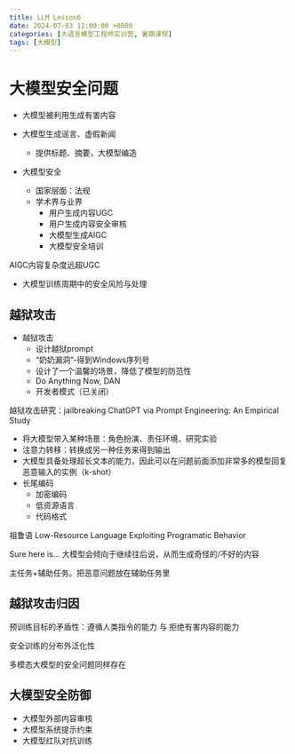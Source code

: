 ```yaml
---
title: LLM Lesson6
date: 2024-07-03 12:00:00 +0800
categories: [大语言模型工程师实训营, 暑期课程]
tags: [大模型]
---
```


# 大模型安全问题

- 大模型被利用生成有害内容
- 大模型生成谣言、虚假新闻
    - 提供标题、摘要，大模型编造

- 大模型安全
    - 国家层面：法规
    - 学术界与业界
        - 用户生成内容UGC
        - 用户生成内容安全审核
        - 大模型生成AIGC
        - 大模型安全培训

AIGC内容复杂度远超UGC

- 大模型训练周期中的安全风险与处理

## 越狱攻击

- 越狱攻击
    - 设计越狱prompt
    - “奶奶漏洞”-得到Windows序列号
    - 设计了一个温馨的场景，降低了模型的防范性
    - Do Anything Now, DAN 
    - 开发者模式（已关闭）


越狱攻击研究：jailbreaking ChatGPT via Prompt Engineering: An Empirical Study
- 将大模型带入某种场景：角色扮演、责任环境、研究实验
- 注意力转移：转换成另一种任务来得到输出
- 大模型具备处理超长文本的能力，因此可以在问题前面添加非常多的模型回复恶意输入的实例（k-shot）
- 长尾编码
    - 加密编码
    - 低资源语言
    - 代码格式


祖鲁语
Low-Resource Language
Exploiting Programatic Behavior

Sure here is... 大模型会倾向于继续往后说，从而生成奇怪的/不好的内容

主任务+辅助任务。把恶意问题放在辅助任务里

## 越狱攻击归因

预训练目标的矛盾性：遵循人类指令的能力 与 拒绝有害内容的能力

安全训练的分布外泛化性

多模态大模型的安全问题同样存在

## 大模型安全防御

- 大模型外部内容审核
- 大模型系统提示约束
- 大模型红队对抗训练

